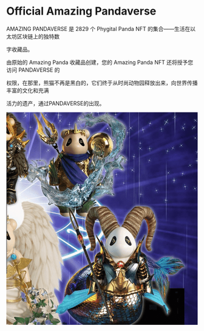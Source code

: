 # Official Amazing Pandaverse

AMAZING PANDAVERSE 是 2829 个 Phygital Panda NFT 的集合——生活在以太坊区块链上的独特数

字收藏品。

由原始的 Amazing Panda 收藏品创建，您的 Amazing Panda NFT 还将授予您访问 PANDAVERSE 的

权限，在那里，熊猫不再是黑白的，它们终于从时尚动物园释放出来，向世界传播丰富的文化和充满

活力的遗产，通过PANDAVERSE的出现。

![nft](78546_new.png)
